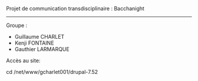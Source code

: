 Projet de communication transdisciplinaire : Bacchanight

-----

Groupe :
- Guillaume CHARLET
- Kenji FONTAINE
- Gauthier LARMARQUE

Accès au site:

cd /net/www/gcharlet001/drupal-7.52
